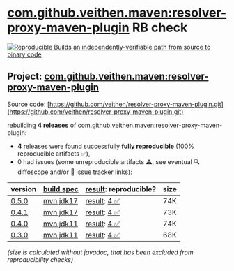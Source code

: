 [com.github.veithen.maven:resolver-proxy-maven-plugin](https://central.sonatype.com/artifact/com.github.veithen.maven/resolver-proxy-maven-plugin/versions) RB check
=======

[![Reproducible Builds](https://reproducible-builds.org/images/logos/rb.svg) an independently-verifiable path from source to binary code](https://reproducible-builds.org/)

## Project: [com.github.veithen.maven:resolver-proxy-maven-plugin](https://central.sonatype.com/artifact/com.github.veithen.maven/resolver-proxy-maven-plugin/versions)

Source code: [https://github.com/veithen/resolver-proxy-maven-plugin.git](https://github.com/veithen/resolver-proxy-maven-plugin.git)

rebuilding **4 releases** of com.github.veithen.maven:resolver-proxy-maven-plugin:
- **4** releases were found successfully **fully reproducible** (100% reproducible artifacts :white_check_mark:),
- 0 had issues (some unreproducible artifacts :warning:, see eventual :mag: diffoscope and/or :memo: issue tracker links):

| version | [build spec](/BUILDSPEC.md) | [result](https://reproducible-builds.org/docs/jvm/): reproducible? | size |
| -- | --------- | ------ | -- |
| [0.5.0](https://central.sonatype.com/artifact/com.github.veithen.maven/resolver-proxy-maven-plugin/0.5.0/pom) | [mvn jdk17](resolver-proxy-maven-plugin-0.5.0.buildspec) | [result](resolver-proxy-maven-plugin-0.5.0.buildinfo): [4 :white_check_mark: ](resolver-proxy-maven-plugin-0.5.0.buildcompare) | 74K |
| [0.4.1](https://central.sonatype.com/artifact/com.github.veithen.maven/resolver-proxy-maven-plugin/0.4.1/pom) | [mvn jdk17](resolver-proxy-maven-plugin-0.4.1.buildspec) | [result](resolver-proxy-maven-plugin-0.4.1.buildinfo): [4 :white_check_mark: ](resolver-proxy-maven-plugin-0.4.1.buildcompare) | 73K |
| [0.4.0](https://central.sonatype.com/artifact/com.github.veithen.maven/resolver-proxy-maven-plugin/0.4.0/pom) | [mvn jdk11](resolver-proxy-maven-plugin-0.4.0.buildspec) | [result](resolver-proxy-maven-plugin-0.4.0.buildinfo): [4 :white_check_mark: ](resolver-proxy-maven-plugin-0.4.0.buildcompare) | 74K |
| [0.3.0](https://central.sonatype.com/artifact/com.github.veithen.maven/resolver-proxy-maven-plugin/0.3.0/pom) | [mvn jdk11](resolver-proxy-maven-plugin-0.3.0.buildspec) | [result](resolver-proxy-maven-plugin-0.3.0.buildinfo): [4 :white_check_mark: ](resolver-proxy-maven-plugin-0.3.0.buildcompare) | 68K |

<i>(size is calculated without javadoc, that has been excluded from reproducibility checks)</i>
